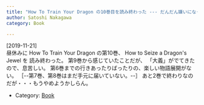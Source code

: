```yaml
---
title: "How To Train Your Dragon の10巻目を読み終わった --- だんだん嫌いになってきた"
author: Satoshi Nakagawa
category: Book

---
```


[2019-11-21]  
 昼休みに How To Train Your Dragon の第10巻、
How to Seize a Dragon's Jewel
を
読み終わった。
第9巻から感じていたことだが、
「大義」がでてきたので、息苦しい。
第6巻までの行きあったりばったりの、楽しい物語展開がない。
［--第7巻、第8巻はまだ手元に届いていない。--］
あと2巻で終わりなのだが・・・もうやめようかしらん。

- Category: [Book](/categories.html#Book)

